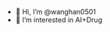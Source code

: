 - 👋 Hi, I’m @wanghan0501
- 👀 I’m interested in AI+Drug

<!---
wanghan0501/wanghan0501 is a ✨ special ✨ repository because its `README.md` (this file) appears on your GitHub profile.
You can click the Preview link to take a look at your changes.
--->
